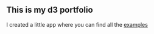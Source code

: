 ## This is my d3 portfolio

I created a little app where you can find all the [examples](https://niekes.github.io/d3/#/)
